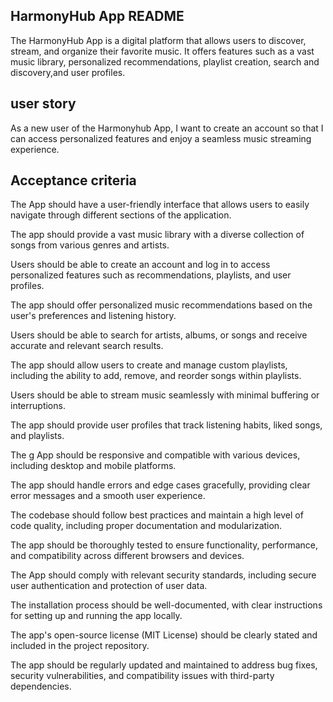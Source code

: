 ## HarmonyHub App README

The HarmonyHub App is a digital platform that allows users to discover, stream, and organize their favorite music. It offers features such as a vast music library, personalized recommendations, playlist creation, search and discovery,and user profiles.
## user story
As a new user of the Harmonyhub App, I want to create an account so that I can access personalized features and enjoy a seamless music streaming experience.
## Acceptance criteria

The  App should have a user-friendly interface that allows users to easily navigate through different sections of the application.

The app should provide a vast music library with a diverse collection of songs from various genres and artists.

Users should be able to create an account and log in to access personalized features such as recommendations, playlists, and user profiles.

The app should offer personalized music recommendations based on the user's preferences and listening history.

Users should be able to search for artists, albums, or songs and receive accurate and relevant search results.

The app should allow users to create and manage custom playlists, including the ability to add, remove, and reorder songs within playlists.

Users should be able to stream music seamlessly with minimal buffering or interruptions.

The app should provide user profiles that track listening habits, liked songs, and playlists.

The g App should be responsive and compatible with various devices, including desktop and mobile platforms.

The app should handle errors and edge cases gracefully, providing clear error messages and a smooth user experience.

The codebase should follow best practices and maintain a high level of code quality, including proper documentation and modularization.

The app should be thoroughly tested to ensure functionality, performance, and compatibility across different browsers and devices.

The App should comply with relevant security standards, including secure user authentication and protection of user data.

The installation process should be well-documented, with clear instructions for setting up and running the app locally.

The app's open-source license (MIT License) should be clearly stated and included in the project repository.

The app should be regularly updated and maintained to address bug fixes, security vulnerabilities, and compatibility issues with third-party dependencies.
